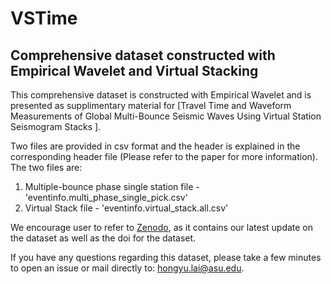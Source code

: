 # VSTime
## Comprehensive dataset constructed with Empirical Wavelet and Virtual Stacking

This comprehensive dataset is constructed with Empirical Wavelet and is presented as supplimentary material for [Travel Time and Waveform Measurements of Global Multi-Bounce Seismic Waves Using Virtual Station Seismogram Stacks ].

Two files are provided in csv format and the header is explained in the corresponding header file (Please refer to the paper for more information). The two files are:
1. Multiple-bounce phase single station file - 'eventinfo.multi_phase_single_pick.csv'
2. Virtual Stack file - 'eventinfo.virtual_stack.all.csv'

We encourage user to refer to [Zenodo](https://zenodo.org/record/3382227), as it contains our latest update on the dataset as well as the doi for the dataset.

If you have any questions regarding this dataset, please take a few minutes to open an issue or mail directly to: hongyu.lai@asu.edu.
